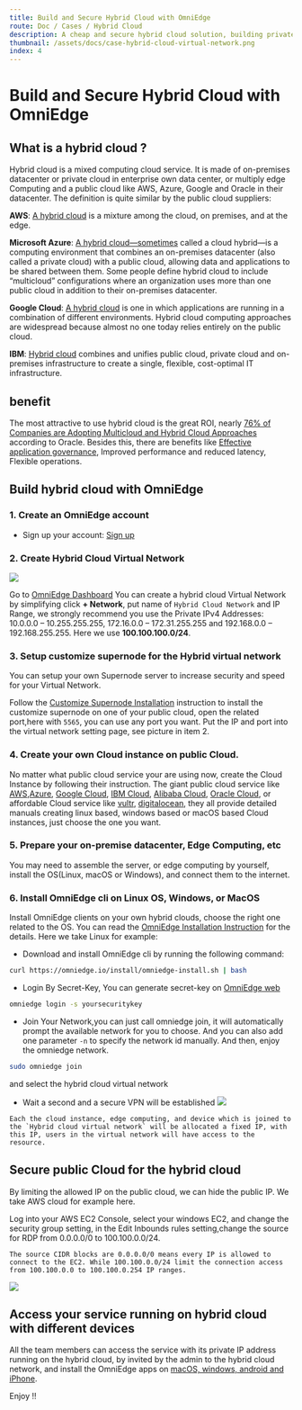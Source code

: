 ```yaml
---
title: Build and Secure Hybrid Cloud with OmniEdge
route: Doc / Cases / Hybrid Cloud 
description: A cheap and secure hybrid cloud solution, building private hybrid cloud with expensive public Cloud, affordable Cloud and Edge Computing.
thumbnail: /assets/docs/case-hybrid-cloud-virtual-network.png
index: 4
---
```


# Build and Secure Hybrid Cloud with OmniEdge

## What is a hybrid cloud ?

Hybrid cloud is a mixed computing cloud service. It is made of on-premises datacenter or private cloud in enterprise own data center, or multiply edge Computing and a public cloud like AWS, Azure, Google and Oracle in their datacenter. The definition is quite similar by the public cloud suppliers: 

**AWS**: [A hybrid cloud](https://aws.amazon.com/hybrid/) is a mixture among the cloud, on premises, and at the edge.

**Microsoft Azure**:  [A hybrid cloud—sometimes](https://azure.microsoft.com/en-us/overview/what-is-hybrid-cloud-computing/) called a cloud hybrid—is a computing environment that combines an on-premises datacenter (also called a private cloud) with a public cloud, allowing data and applications to be shared between them. Some people define hybrid cloud to include “multicloud” configurations where an organization uses more than one public cloud in addition to their on-premises datacenter.

**Google Cloud**: [A hybrid cloud](https://cloud.google.com/learn/what-is-hybrid-cloud) is one in which applications are running in a combination of different environments. Hybrid cloud computing approaches are widespread because almost no one today relies entirely on the public cloud. 

**IBM**: [Hybrid cloud](https://www.ibm.com/cloud/learn/hybrid-cloud) combines and unifies public cloud, private cloud and on-premises infrastructure to create a single, flexible, cost-optimal IT infrastructure.

## benefit 

The most attractive to use hybrid cloud is the great ROI, nearly [76% of Companies are Adopting Multicloud and Hybrid Cloud Approaches](https://www.oracle.com/cloud/oracle-451-research-advisory/) according to Oracle. Besides this, there are benefits like [Effective application governance](https://cloud.google.com/learn/what-is-hybrid-cloud#section-3), Improved performance and reduced latency, Flexible operations. 


## Build hybrid cloud with OmniEdge

### 1. Create an OmniEdge account

+ Sign up your account: [Sign up](https://omniedge.io/register)

### 2. Create Hybrid Cloud Virtual Network

![](/assets/docs/case-hybrid-cloud-virtual-network.png)

Go to [OmniEdge Dashboard](/dashboard)
You can create a hybrid cloud Virtual Network by simplifying click **+ Network**, put name of `Hybrid Cloud Network` and IP Range, we strongly recommend you use the Private IPv4 Addresses: 10.0.0.0 – 10.255.255.255, 172.16.0.0 – 172.31.255.255 and 192.168.0.0 – 192.168.255.255. Here we use **100.100.100.0/24**. 

### 3. Setup customize supernode for the Hybrid virtual network

You can setup your own Supernode server to increase security and speed for your Virtual Network.

Follow the [Customize Supernode Installation](/docs/article/install/customize-supernode) instruction to install the customize supernode on one of your public cloud, open the related port,here with `5565`, you can use any port you want. Put the IP and port into the virtual network setting page, see picture in item 2. 

### 4. Create your own Cloud instance on public Cloud. 

No matter what public cloud service your are using now, create the Cloud Instance by following their instruction. The giant public cloud service like [AWS](https://aws.amazon.com),[Azure](https://azure.microsoft.com), [Google Cloud](http://cloud.google.com), [IBM Cloud](https://www.ibm.com/cloud), [Alibaba Cloud](https://www.aliyun.com), [Oracle Cloud](https://www.oracle.com/cloud/), or affordable Cloud service like [vultr](https://www.vultr.com), [digitalocean](https://www.digitalocean.com), they all provide detailed manuals creating linux based, windows based or macOS based Cloud instances, just choose the one you want. 

### 5. Prepare your on-premise datacenter, Edge Computing, etc

You may need to assemble the server, or edge computing by yourself, install the OS(Linux, macOS or Windows), and connect them to the internet. 


### 6. Install OmniEdge cli on Linux OS, Windows, or MacOS

Install OmniEdge clients on your own hybrid clouds, choose the right one related to the OS. You can read the [OmniEdge Installation Instruction](/docs/article/install) for the details. Here we take Linux for example: 

+ Download and install OmniEdge cli by running the following command:

``` bash
curl https://omniedge.io/install/omniedge-install.sh | bash
```

+ Login By Secret-Key, You can generate secret-key on [OmniEdge web](https://omniedge.io/dashboard)

```bash
omniedge login -s yoursecuritykey
```

+ Join Your Network,you can just call omniedge join, it will automatically prompt the available network for you to choose. And you can also add one parameter `-n` to specify the network id manually. And then, enjoy the omniedge network.

```bash
sudo omniedge join
```
and select the hybrid cloud virtual network

+ Wait a second and a secure VPN will be established
![](/assets/download/OmniEdge-CLI-0.2.0.gif)

```
Each the cloud instance, edge computing, and device which is joined to the `Hybrid cloud virtual network` will be allocated a fixed IP, with this IP, users in the virtual network will have access to the resource.
```

## Secure public Cloud for the hybrid cloud
By limiting the allowed IP on the public cloud, we can hide the public IP. We take AWS cloud for example here. 

Log into your AWS EC2 Console, select your windows EC2, and change the security group setting, in the Edit Inbounds rules setting,change the source for RDP from 0.0.0.0/0 to 100.100.0.0/24.

```
The source CIDR blocks are 0.0.0.0/0 means every IP is allowed to connect to the EC2. While 100.100.0.0/24 limit the connection access from 100.100.0.0 to 100.100.0.254 IP ranges.
```

![](/assets/docs/case-AWS-Security-Groups.png)


## Access your service running on hybrid cloud with different devices

All the team members can access the service with its private IP address running on the hybrid cloud, by invited by the admin to the hybrid cloud network, and install the OmniEdge apps on [macOS, windows, android and iPhone](/download).


Enjoy !!
